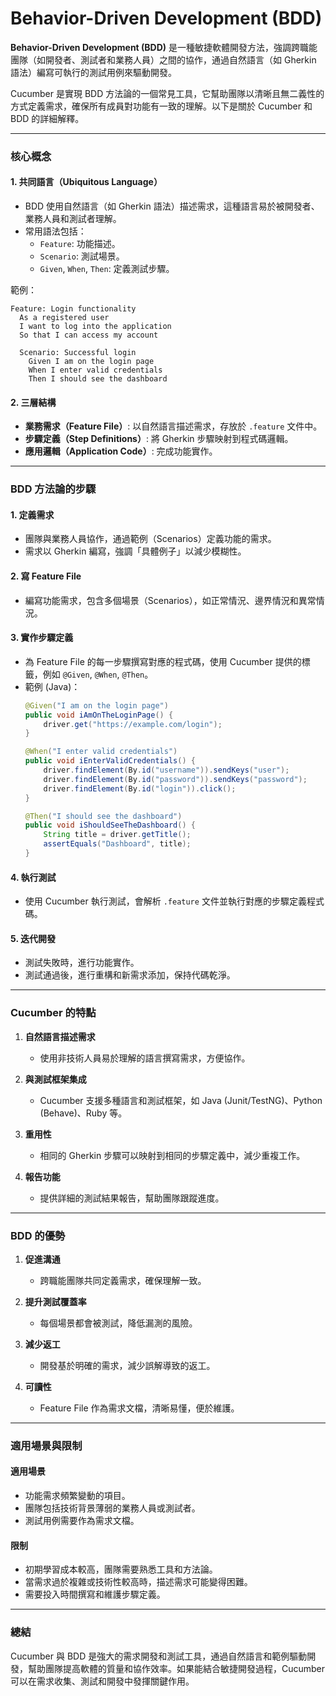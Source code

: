 Behavior-Driven Development (BDD)
===

**Behavior-Driven Development (BDD)** 是一種敏捷軟體開發方法，強調跨職能團隊（如開發者、測試者和業務人員）之間的協作，通過自然語言（如 Gherkin 語法）編寫可執行的測試用例來驅動開發。

Cucumber 是實現 BDD 方法論的一個常見工具，它幫助團隊以清晰且無二義性的方式定義需求，確保所有成員對功能有一致的理解。以下是關於 Cucumber 和 BDD 的詳細解釋。

---

### **核心概念**

#### 1. **共同語言（Ubiquitous Language）**
   - BDD 使用自然語言（如 Gherkin 語法）描述需求，這種語言易於被開發者、業務人員和測試者理解。
   - 常用語法包括：
     - `Feature`: 功能描述。
     - `Scenario`: 測試場景。
     - `Given`, `When`, `Then`: 定義測試步驟。

   範例：
   ```gherkin
   Feature: Login functionality
     As a registered user
     I want to log into the application
     So that I can access my account

     Scenario: Successful login
       Given I am on the login page
       When I enter valid credentials
       Then I should see the dashboard
   ```

#### 2. **三層結構**
   - **業務需求（Feature File）**: 以自然語言描述需求，存放於 `.feature` 文件中。
   - **步驟定義（Step Definitions）**: 將 Gherkin 步驟映射到程式碼邏輯。
   - **應用邏輯（Application Code）**: 完成功能實作。

---

### **BDD 方法論的步驟**

#### 1. **定義需求**
   - 團隊與業務人員協作，通過範例（Scenarios）定義功能的需求。
   - 需求以 Gherkin 編寫，強調「具體例子」以減少模糊性。

#### 2. **寫 Feature File**
   - 編寫功能需求，包含多個場景（Scenarios），如正常情況、邊界情況和異常情況。

#### 3. **實作步驟定義**
   - 為 Feature File 的每一步驟撰寫對應的程式碼，使用 Cucumber 提供的標籤，例如 `@Given`, `@When`, `@Then`。
   - 範例 (Java)：
     ```java
     @Given("I am on the login page")
     public void iAmOnTheLoginPage() {
         driver.get("https://example.com/login");
     }

     @When("I enter valid credentials")
     public void iEnterValidCredentials() {
         driver.findElement(By.id("username")).sendKeys("user");
         driver.findElement(By.id("password")).sendKeys("password");
         driver.findElement(By.id("login")).click();
     }

     @Then("I should see the dashboard")
     public void iShouldSeeTheDashboard() {
         String title = driver.getTitle();
         assertEquals("Dashboard", title);
     }
     ```

#### 4. **執行測試**
   - 使用 Cucumber 執行測試，會解析 `.feature` 文件並執行對應的步驟定義程式碼。

#### 5. **迭代開發**
   - 測試失敗時，進行功能實作。
   - 測試通過後，進行重構和新需求添加，保持代碼乾淨。

---

### **Cucumber 的特點**

1. **自然語言描述需求**
   - 使用非技術人員易於理解的語言撰寫需求，方便協作。

2. **與測試框架集成**
   - Cucumber 支援多種語言和測試框架，如 Java (Junit/TestNG)、Python (Behave)、Ruby 等。

3. **重用性**
   - 相同的 Gherkin 步驟可以映射到相同的步驟定義中，減少重複工作。

4. **報告功能**
   - 提供詳細的測試結果報告，幫助團隊跟蹤進度。

---

### **BDD 的優勢**

1. **促進溝通**
   - 跨職能團隊共同定義需求，確保理解一致。

2. **提升測試覆蓋率**
   - 每個場景都會被測試，降低漏測的風險。

3. **減少返工**
   - 開發基於明確的需求，減少誤解導致的返工。

4. **可讀性**
   - Feature File 作為需求文檔，清晰易懂，便於維護。

---

### **適用場景與限制**

#### **適用場景**
- 功能需求頻繁變動的項目。
- 團隊包括技術背景薄弱的業務人員或測試者。
- 測試用例需要作為需求文檔。

#### **限制**
- 初期學習成本較高，團隊需要熟悉工具和方法論。
- 當需求過於複雜或技術性較高時，描述需求可能變得困難。
- 需要投入時間撰寫和維護步驟定義。

---

### **總結**
Cucumber 與 BDD 是強大的需求開發和測試工具，通過自然語言和範例驅動開發，幫助團隊提高軟體的質量和協作效率。如果能結合敏捷開發過程，Cucumber 可以在需求收集、測試和開發中發揮關鍵作用。